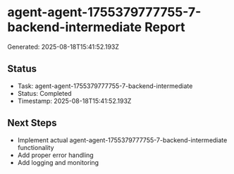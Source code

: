# agent-agent-1755379777755-7-backend-intermediate Report

Generated: 2025-08-18T15:41:52.193Z

## Status
- Task: agent-agent-1755379777755-7-backend-intermediate
- Status: Completed
- Timestamp: 2025-08-18T15:41:52.193Z

## Next Steps
- Implement actual agent-agent-1755379777755-7-backend-intermediate functionality
- Add proper error handling
- Add logging and monitoring

